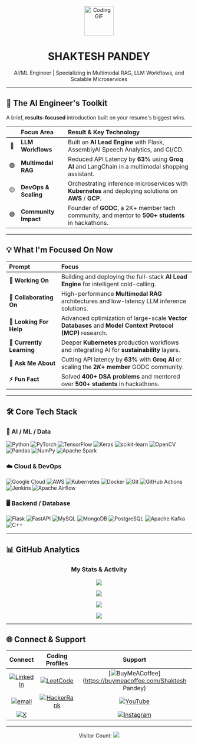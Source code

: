<div align="center">
  <img src="https://emojis.slackmojis.com/emojis/images/1531848510/4349/coding.gif?1531848510" width="80" alt="Coding GIF">
  <h1><b>SHAKTESH PANDEY</b></h1>
  <p>AI/ML Engineer | Specializing in Multimodal RAG, LLM Workflows, and Scalable Microservices</p>
</div>

---

## 🚀 The AI Engineer's Toolkit

A brief, **results-focused** introduction built on your resume's biggest wins.

| | Focus Area | Result & Key Technology |
| :---: | :--- | :--- |
| 🔵 | **LLM Workflows** | Built an **AI Lead Engine** with Flask, AssemblyAI Speech Analytics, and CI/CD. |
| 🟢 | **Multimodal RAG** | Reduced API Latency by **63%** using **Groq AI** and LangChain in a multimodal shopping assistant. |
| 🟡 | **DevOps & Scaling** | Orchestrating inference microservices with **Kubernetes** and deploying solutions on **AWS** / **GCP**. |
| 🟣 | **Community Impact** | Founder of **GODC**, a 2K+ member tech community, and mentor to **500+ students** in hackathons. |

---

## 💡 What I'm Focused On Now

| Prompt | Focus |
| :--- | :--- |
| **🔭 Working On** | Building and deploying the full-stack **AI Lead Engine** for intelligent cold-calling. |
| **👯 Collaborating On** | High-performance **Multimodal RAG** architectures and low-latency LLM inference solutions. |
| **🤝 Looking For Help** | Advanced optimization of large-scale **Vector Databases** and **Model Context Protocol (MCP)** research. |
| **🌱 Currently Learning** | Deeper **Kubernetes** production workflows and integrating AI for **sustainability** layers. |
| **💬 Ask Me About** | Cutting API latency by **63%** with **Groq AI** or scaling the **$2K+$ member** GODC community. |
| **⚡ Fun Fact** | Solved **$400+$ DSA problems** and mentored over **$500+$ students** in hackathons. |

---

## 🛠️ Core Tech Stack

### 🤖 AI / ML / Data
![Python](https://img.shields.io/badge/python-3670A0?style=for-the-badge&logo=python&logoColor=ffdd54)
![PyTorch](https://img.shields.io/badge/PyTorch-%23EE4C2C.svg?style=for-the-badge&logo=PyTorch&logoColor=white)
![TensorFlow](https://img.shields.io/badge/TensorFlow-%23FF6F00.svg?style=for-the-badge&logo=TensorFlow&logoColor=white)
![Keras](https://img.shields.io/badge/Keras-%23D00000.svg?style=for-the-badge&logo=Keras&logoColor=white)
![scikit-learn](https://img.shields.io/badge/scikit--learn-%23F7931E.svg?style=for-the-badge&logo=scikit-learn&logoColor=white)
![OpenCV](https://img.shields.io/badge/opencv-%23white.svg?style=for-the-badge&logo=opencv&logoColor=white)
![Pandas](https://img.shields.io/badge/pandas-%23150458.svg?style=for-the-badge&logo=pandas&logoColor=white)
![NumPy](https://img.shields.io/badge/numpy-%23013243.svg?style=for-the-badge&logo=numpy&logoColor=white)
![Apache Spark](https://img.shields.io/badge/Apache%20Spark-FDEE21?style=for-the-badge&logo=apachespark&logoColor=black)

### ☁️ Cloud & DevOps
![Google Cloud](https://img.shields.io/badge/GoogleCloud-%234285F4.svg?style=for-the-badge&logo=google-cloud&logoColor=white)
![AWS](https://img.shields.io/badge/AWS-%23FF9900.svg?style=for-the-badge&logo=amazon-aws&logoColor=white)
![Kubernetes](https://img.shields.io/badge/kubernetes-%23326ce5.svg?style=for-the-badge&logo=kubernetes&logoColor=white)
![Docker](https://img.shields.io/badge/docker-%230db7ed.svg?style=for-the-badge&logo=docker&logoColor=white)
![Git](https://img.shields.io/badge/git-%23F05033.svg?style=for-the-badge&logo=git&logoColor=white)
![GitHub Actions](https://img.shields.io/badge/github%20actions-%232671E5.svg?style=for-the-badge&logo=githubactions&logoColor=white)
![Jenkins](https://img.shields.io/badge/jenkins-%232C5263.svg?style=for-the-badge&logo=jenkins&logoColor=white)
![Apache Airflow](https://img.shields.io/badge/Apache%20Airflow-017CEE?style=for-the-badge&logo=Apache%20Airflow&logoColor=white)

### 🖥️ Backend / Database
![Flask](https://img.shields.io/badge/flask-%23000.svg?style=for-the-badge&logo=flask&logoColor=white)
![FastAPI](https://img.shields.io/badge/FastAPI-005571?style=for-the-badge&logo=fastapi)
![MySQL](https://img.shields.io/badge/mysql-4479A1.svg?style=for-the-badge&logo=mysql&logoColor=white)
![MongoDB](https://img.shields.io/badge/MongoDB-%234ea94b.svg?style=for-the-badge&logo=mongodb&logoColor=white)
![PostgreSQL](https://img.shields.io/badge/PostgreSQL-%234169E1.svg?style=for-the-badge&logo=postgresql&logoColor=white)
![Apache Kafka](https://img.shields.io/badge/Apache%20Kafka-000?style=for-the-badge&logo=apachekafka)
![C++](https://img.shields.io/badge/c++-%2300599C.svg?style=for-the-badge&logo=c%2B%2B&logoColor=white)

---

## 📊 GitHub Analytics

<div align="center">
  
  ### My Stats & Activity
  
  ![](https://github-readme-stats.vercel.app/api?username=shaktiap1&theme=dark&hide_border=true&show_icons=true&include_all_commits=false&count_private=false)
  
  ![](https://nirzak-streak-stats.vercel.app/?user=shaktiap1&theme=dark&hide_border=true)
  
  ![](https://github-readme-stats.vercel.app/api/top-langs/?username=shaktiap1&theme=dark&hide_border=true&layout=compact)
  
  ![](https://github-profile-trophy.vercel.app/?username=shaktiap1&theme=monokai&no-frame=true&no-bg=true&margin-w=4)

</div>

---

## 🌐 Connect & Support

<div align="center">

| Connect | Coding Profiles | Support |
| :---: | :---: | :---: |
| [![LinkedIn](https://img.shields.io/badge/LinkedIn-%230077B5.svg?style=for-the-badge&logo=linkedin&logoColor=white)](https://www.linkedin.com/in/shaktesh-pandey-3a2936245/) | [![LeetCode](https://img.shields.io/badge/LeetCode-000000?style=for-the-badge&logo=LeetCode&logoColor=yellow)](https://leetcode.com/u/Shakteshdna31/) | [![BuyMeACoffee](https://img.shields.io/badge/Buy%20Me%20a%20Coffee-ffdd00?style=for-the-badge&logo=buy-me-a-coffee&logoColor=black)](https://buymeacoffee.com/Shaktesh Pandey) |
| [![email](https://img.shields.io/badge/Email-D14836?style=for-the-badge&logo=gmail&logoColor=white)](mailto:genaishaktesh@gmail.com) | [![HackerRank](https://img.shields.io/badge/-HackerRank-2EC866?style=for-the-badge&logo=HackerRank&logoColor=white)](https://www.hackerrank.com/profile/shakteshdna31) | [![YouTube](https://img.shields.io/badge/YouTube-%23FF0000.svg?style=for-the-badge&logo=YouTube&logoColor=white)](https://youtube.com/@shakteshpandey2543) |
| [![X](https://img.shields.io/badge/X-black.svg?style=for-the-badge&logo=X&logoColor=white)](https://x.com/pandey_shaktesh) | | [![Instagram](https://img.shields.io/badge/Instagram-%23E4405F.svg?style=for-the-badge&logo=Instagram&logoColor=white)](https://instagram.com/official_shaktesh) |

---
Visitor Count: [![](https://visitcount.itsvg.in/api?id=shaktiap1&icon=0&color=0)](https://visitcount.itsvg.in)
</div>
